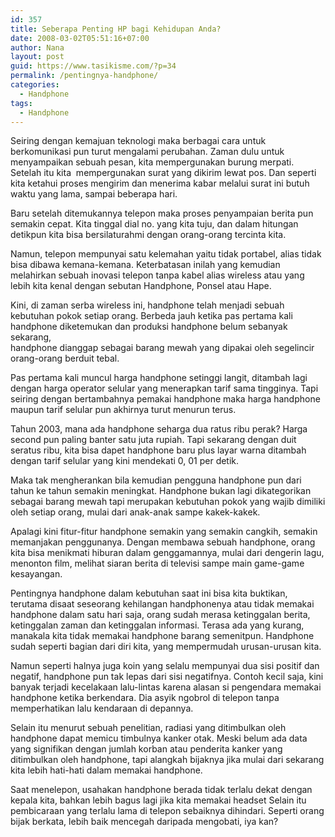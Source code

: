 ```yaml
---
id: 357
title: Seberapa Penting HP bagi Kehidupan Anda?
date: 2008-03-02T05:51:16+07:00
author: Nana
layout: post
guid: https://www.tasikisme.com/?p=34
permalink: /pentingnya-handphone/
categories:
  - Handphone
tags:
  - Handphone
---
```

Seiring dengan kemajuan teknologi maka berbagai cara untuk berkomunikasi pun turut mengalami perubahan. Zaman dulu untuk menyampaikan sebuah pesan, kita mempergunakan burung merpati. Setelah itu kita  mempergunakan surat yang dikirim lewat pos. Dan seperti kita ketahui proses mengirim dan menerima kabar melalui surat ini butuh waktu yang lama, sampai beberapa hari.

Baru setelah ditemukannya telepon maka proses penyampaian berita pun semakin cepat. Kita tinggal dial no. yang kita tuju, dan dalam hitungan detikpun kita bisa bersilaturahmi dengan orang-orang tercinta kita.

Namun, telepon mempunyai satu kelemahan yaitu tidak portabel, alias tidak bisa dibawa kemana-kemana. Keterbatasan inilah yang kemudian melahirkan sebuah inovasi telepon tanpa kabel alias wireless atau yang lebih kita kenal dengan sebutan Handphone, Ponsel atau Hape.

Kini, di zaman serba wireless ini, handphone telah menjadi sebuah kebutuhan pokok setiap orang. Berbeda jauh ketika pas pertama kali handphone diketemukan dan produksi handphone belum sebanyak sekarang,  
handphone dianggap sebagai barang mewah yang dipakai oleh segelincir orang-orang berduit tebal.

Pas pertama kali muncul harga handphone setinggi langit, ditambah lagi dengan harga operator selular yang menerapkan tarif sama tingginya. Tapi seiring dengan bertambahnya pemakai handphone maka harga handphone maupun tarif selular pun akhirnya turut menurun terus.

Tahun 2003, mana ada handphone seharga dua ratus ribu perak? Harga second pun paling banter satu juta rupiah. Tapi sekarang dengan duit seratus ribu, kita bisa dapet handphone baru plus layar warna ditambah dengan tarif selular yang kini mendekati 0, 01 per detik.

Maka tak mengherankan bila kemudian pengguna handphone pun dari tahun ke tahun semakin meningkat. Handphone bukan lagi dikategorikan sebagai barang mewah tapi merupakan kebutuhan pokok yang wajib dimiliki oleh setiap orang, mulai dari anak-anak sampe kakek-kakek.

Apalagi kini fitur-fitur handphone semakin yang semakin cangkih, semakin memanjakan penggunanya. Dengan membawa sebuah handphone, orang kita bisa menikmati hiburan dalam genggamannya, mulai dari dengerin lagu,  
menonton film, melihat siaran berita di televisi sampe main game-game kesayangan.

Pentingnya handphone dalam kebutuhan saat ini bisa kita buktikan, terutama disaat seseorang kehilangan handphonenya atau tidak memakai handphone dalam satu hari saja, orang sudah merasa ketinggalan berita,  
ketinggalan zaman dan ketinggalan informasi. Terasa ada yang kurang, manakala kita tidak memakai handphone barang semenitpun. Handphone sudah seperti bagian dari diri kita, yang mempermudah urusan-urusan kita.

Namun seperti halnya juga koin yang selalu mempunyai dua sisi positif dan negatif, handphone pun tak lepas dari sisi negatifnya. Contoh kecil saja, kini banyak terjadi kecelakaan lalu-lintas karena alasan si pengendara memakai handphone ketika berkendara. Dia asyik ngobrol di telepon tanpa memperhatikan lalu kendaraan di depannya.

Selain itu menurut sebuah penelitian, radiasi yang ditimbulkan oleh handphone dapat memicu timbulnya kanker otak. Meski belum ada data yang signifikan dengan jumlah korban atau penderita kanker yang ditimbulkan oleh handphone, tapi alangkah bijaknya jika mulai dari sekarang kita lebih hati-hati dalam memakai handphone.

Saat menelepon, usahakan handphone berada tidak terlalu dekat dengan kepala kita, bahkan lebih bagus lagi jika kita memakai headset Selain itu pembicaraan yang terlalu lama di telepon sebaiknya dihindari. Seperti orang bijak berkata, lebih baik mencegah daripada mengobati, iya kan?